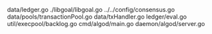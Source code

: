 data/ledger.go
./libgoal/libgoal.go
../../config/consensus.go
data/pools/transactionPool.go
data/txHandler.go
ledger/eval.go
util/execpool/backlog.go
cmd/algod/main.go
daemon/algod/server.go
